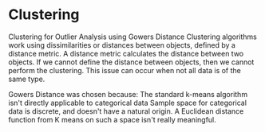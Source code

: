 # Clustering
Clustering for Outlier Analysis using Gowers Distance
Clustering algorithms work using dissimilarities or distances between objects, defined by a distance metric. 
A distance metric calculates the distance between two objects. If we cannot define the distance between objects, then we cannot perform the clustering. This issue can occur when not all data is of the same type. 

Gowers Distance was chosen because:
The standard k-means algorithm isn't directly applicable to categorical data
Sample space for categorical data is discrete, and doesn't have a natural origin. A Euclidean distance function  from K means on such a space isn't really meaningful.
